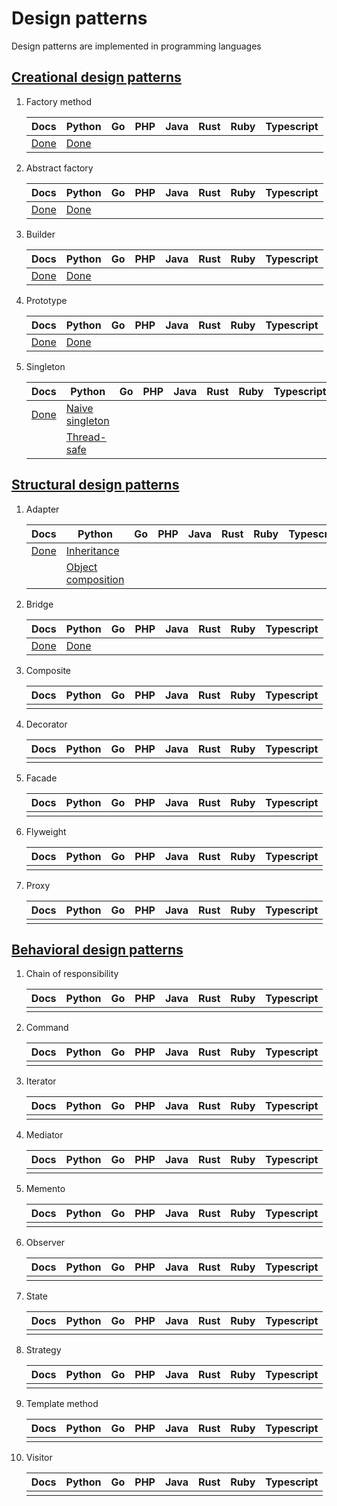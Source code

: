 # Design patterns

Design patterns are implemented in programming languages

## [Creational design patterns](https://refactoring.guru/design-patterns/creational-patterns)

1.  Factory method

    | Docs                                             | Python                                                | Go  | PHP | Java | Rust | Ruby | Typescript |
    | ------------------------------------------------ | ----------------------------------------------------- | --- | --- | ---- | ---- | ---- | ---------- |
    | [Done](./creational-patterns/factory\_method.md) | [Done](./creational-patterns/factory\_method/main.py) |     |     |      |      |      |            |

2.  Abstract factory

    | Docs                                               | Python                                                  | Go  | PHP | Java | Rust | Ruby | Typescript |
    | -------------------------------------------------- | ------------------------------------------------------- | --- | --- | ---- | ---- | ---- | ---------- |
    | [Done](./creational-patterns/abstract\_factory.md) | [Done](./creational-patterns/abstract\_factory/main.py) |     |     |      |      |      |            |

3.  Builder

    | Docs                                     | Python                                        | Go  | PHP | Java | Rust | Ruby | Typescript |
    | ---------------------------------------- | --------------------------------------------- | --- | --- | ---- | ---- | ---- | ---------- |
    | [Done](./creational-patterns/builder.md) | [Done](./creational-patterns/builder/main.py) |     |     |      |      |      |            |

4.  Prototype

    | Docs                                       | Python                                          | Go  | PHP | Java | Rust | Ruby | Typescript |
    | ------------------------------------------ | ----------------------------------------------- | --- | --- | ---- | ---- | ---- | ---------- |
    | [Done](./creational-patterns/prototype.md) | [Done](./creational-patterns/prototype/main.py) |     |     |      |      |      |            |

5.  Singleton

    | Docs                                       | Python                                                         | Go  | PHP | Java | Rust | Ruby | Typescript |
    | ------------------------------------------ | -------------------------------------------------------------- | --- | --- | ---- | ---- | ---- | ---------- |
    | [Done](./creational-patterns/singleton.md) | [Naive singleton](./creational-patterns/singleton/naive.py)    |     |     |      |      |      |            |
    |                                            | [Thread-safe](./creational-patterns/singleton/thread\_safe.py) |     |     |      |      |      |            |

## [Structural design patterns](https://refactoring.guru/design-patterns/structural-patterns)

1.  Adapter

    | Docs                                            | Python                                                                    | Go  | PHP | Java | Rust | Ruby | Typescript |
    | ----------------------------------------------- | ------------------------------------------------------------------------- | --- | --- | ---- | ---- | ---- | ---------- |
    | [Done](./structural-patterns/adapter/README.md) | [Inheritance](./structural-patterns/adapter/inheritance.py)               |     |     |      |      |      |            |
    |                                                 | [Object composition](./structural-patterns/adapter/object_composition.py) |     |     |      |      |      |            |

2.  Bridge

    | Docs                                           | Python                                       | Go  | PHP | Java | Rust | Ruby | Typescript |
    | ---------------------------------------------- | -------------------------------------------- | --- | --- | ---- | ---- | ---- | ---------- |
    | [Done](./structural-patterns/bridge/README.md) | [Done](./structural-patterns/bridge/main.py) |     |     |      |      |      |            |

3.  Composite

    | Docs | Python | Go  | PHP | Java | Rust | Ruby | Typescript |
    | ---- | ------ | --- | --- | ---- | ---- | ---- | ---------- |
    |      |        |     |     |      |      |      |            |

4.  Decorator

    | Docs | Python | Go  | PHP | Java | Rust | Ruby | Typescript |
    | ---- | ------ | --- | --- | ---- | ---- | ---- | ---------- |
    |      |        |     |     |      |      |      |            |

5.  Facade

    | Docs | Python | Go  | PHP | Java | Rust | Ruby | Typescript |
    | ---- | ------ | --- | --- | ---- | ---- | ---- | ---------- |
    |      |        |     |     |      |      |      |            |

6.  Flyweight

    | Docs | Python | Go  | PHP | Java | Rust | Ruby | Typescript |
    | ---- | ------ | --- | --- | ---- | ---- | ---- | ---------- |
    |      |        |     |     |      |      |      |            |

7.  Proxy

    | Docs | Python | Go  | PHP | Java | Rust | Ruby | Typescript |
    | ---- | ------ | --- | --- | ---- | ---- | ---- | ---------- |
    |      |        |     |     |      |      |      |            |

## [Behavioral design patterns](https://refactoring.guru/design-patterns/behavioral-patterns)

1.  Chain of responsibility

    | Docs | Python | Go  | PHP | Java | Rust | Ruby | Typescript |
    | ---- | ------ | --- | --- | ---- | ---- | ---- | ---------- |
    |      |        |     |     |      |      |      |            |

2.  Command

    | Docs | Python | Go  | PHP | Java | Rust | Ruby | Typescript |
    | ---- | ------ | --- | --- | ---- | ---- | ---- | ---------- |
    |      |        |     |     |      |      |      |            |

3.  Iterator

    | Docs | Python | Go  | PHP | Java | Rust | Ruby | Typescript |
    | ---- | ------ | --- | --- | ---- | ---- | ---- | ---------- |
    |      |        |     |     |      |      |      |            |

4.  Mediator

    | Docs | Python | Go  | PHP | Java | Rust | Ruby | Typescript |
    | ---- | ------ | --- | --- | ---- | ---- | ---- | ---------- |
    |      |        |     |     |      |      |      |            |

5.  Memento

    | Docs | Python | Go  | PHP | Java | Rust | Ruby | Typescript |
    | ---- | ------ | --- | --- | ---- | ---- | ---- | ---------- |
    |      |        |     |     |      |      |      |            |

6.  Observer

    | Docs | Python | Go  | PHP | Java | Rust | Ruby | Typescript |
    | ---- | ------ | --- | --- | ---- | ---- | ---- | ---------- |
    |      |        |     |     |      |      |      |            |

7.  State

    | Docs | Python | Go  | PHP | Java | Rust | Ruby | Typescript |
    | ---- | ------ | --- | --- | ---- | ---- | ---- | ---------- |
    |      |        |     |     |      |      |      |            |

8.  Strategy

    | Docs | Python | Go  | PHP | Java | Rust | Ruby | Typescript |
    | ---- | ------ | --- | --- | ---- | ---- | ---- | ---------- |
    |      |        |     |     |      |      |      |            |

9.  Template method

    | Docs | Python | Go  | PHP | Java | Rust | Ruby | Typescript |
    | ---- | ------ | --- | --- | ---- | ---- | ---- | ---------- |
    |      |        |     |     |      |      |      |            |

10. Visitor

    | Docs | Python | Go  | PHP | Java | Rust | Ruby | Typescript |
    | ---- | ------ | --- | --- | ---- | ---- | ---- | ---------- |
    |      |        |     |     |      |      |      |            |

